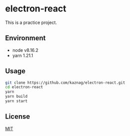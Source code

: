 # electron-react
This is a practice project.

## Environment

- node v8.16.2
- yarn 1.21.1

## Usage

``` bash
git clone https://github.com/kaznag/electron-react.git
cd electron-react
yarn
yarn build
yarn start
```

## License

[MIT](LICENSE)
